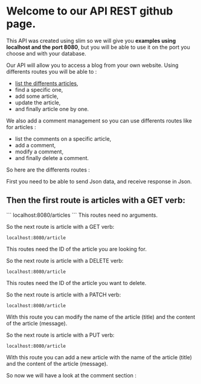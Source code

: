 <h1>Welcome to our API REST github page.<br/></h1>

This API was created using slim so we will give you <strong>examples using localhost and the port 8080</strong>, but you will be able to use it on the port you choose and with your database.

Our API will allow you to access a blog from your own website.
Using differents routes you will be able to :
  - <a href="#articles">list the differents articles</a>,
  - find a specific one,
  - add some article,
  - update the article,
  - and finally article one by one.

We also add a comment management so you can use differents routes like for articles :
  - list the comments on a specific article,
  - add a comment,
  - modify a comment,
  - and finally delete a comment.

So here are the differents routes :

First you need to be able to send Json data, and receive response in Json.


<h2 id="articles">Then the first route is articles with a GET verb:</h2>
```
localhost:8080/articles
```
This routes need no arguments.



So the next route is article with a GET verb:
```
localhost:8080/article
```
This routes need the ID of the article you are looking for.



So the next route is article with a DELETE verb:
```
localhost:8080/article
```
This routes need the ID of the article you want to delete.



So the next route is article with a PATCH verb:
```
localhost:8080/article
```
With this route you can modify the name of the article (title) and the content of the article (message).



So the next route is article with a PUT verb:
```
localhost:8080/article
```
With this route you can add a new article with the name of the article (title) and the content of the article (message).

So now we will have a look at the comment section :
